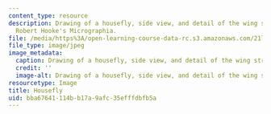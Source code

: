 ```yaml
---
content_type: resource
description: Drawing of a housefly, side view, and detail of the wing structure from
  Robert Hooke's Micrographia.
file: /media/https%3A/open-learning-course-data-rc.s3.amazonaws.com/21l-016-learning-from-the-past-drama-science-performance-spring-2009/bba67641114bb17a9afc35efffdbfb5a_04.jpg
file_type: image/jpeg
image_metadata:
  caption: Drawing of a housefly, side view, and detail of the wing structure.
  credit: ''
  image-alt: Drawing of a housefly, side view, and detail of the wing structure.
resourcetype: Image
title: Housefly
uid: bba67641-114b-b17a-9afc-35efffdbfb5a
---
```

